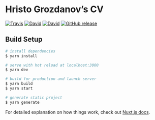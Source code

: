 # Hristo Grozdanov’s CV

[![Travis](https://img.shields.io/travis/hgrozdanov/cv.svg)](https://travis-ci.org/hgrozdanov/cv) [![David](https://img.shields.io/david/hgrozdanov/cv.svg)](https://david-dm.org/hgrozdanov/cv) [![David](https://img.shields.io/david/dev/hgrozdanov/cv.svg)](https://david-dm.org/hgrozdanov/cv?type=dev) [![GitHub release](https://img.shields.io/github/release/hgrozdanov/cv.svg)](https://github.com/hgrozdanov/cv/releases/latest)

## Build Setup

``` bash
# install dependencies
$ yarn install

# serve with hot reload at localhost:3000
$ yarn dev

# build for production and launch server
$ yarn build
$ yarn start

# generate static project
$ yarn generate
```

For detailed explanation on how things work, check out [Nuxt.js docs](https://nuxtjs.org).
